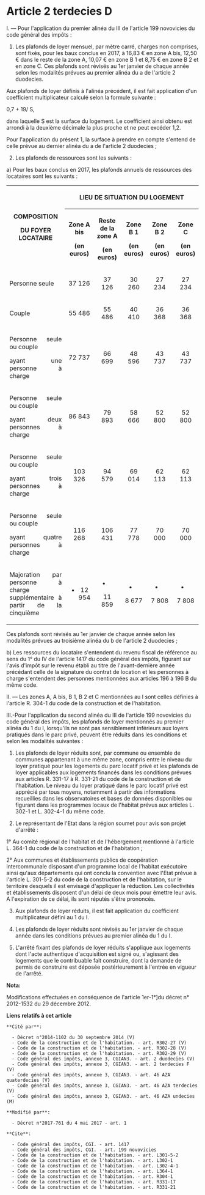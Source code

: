 # Article 2 terdecies D

I. ― Pour l'application du premier alinéa du III de l'article 199 novovicies du code général des impôts :

1. Les plafonds de loyer mensuel, par mètre carré, charges non comprises, sont fixés, pour les baux conclus en 2017, à 16,83
€ en zone A bis, 12,50 € dans le reste de la zone A, 10,07 € en zone B 1 et 8,75 € en zone B 2 et en zone C. Ces plafonds
sont révisés au 1er janvier de chaque année selon les modalités prévues au premier alinéa du a de l'article 2 duodecies.

Aux plafonds de loyer définis à l'alinéa précédent, il est fait application d'un coefficient multiplicateur calculé selon la
formule suivante :

0,7 + 19/ S,

dans laquelle S est la surface du logement. Le coefficient ainsi obtenu est arrondi à la deuxième décimale la plus proche et
ne peut excéder 1,2.

Pour l'application du présent 1, la surface à prendre en compte s'entend de celle prévue au dernier alinéa du a de l'article
2 duodecies ;

2. Les plafonds de ressources sont les suivants :

a) Pour les baux conclus en 2017, les plafonds annuels de ressources des locataires sont les suivants :

<table>
  <tbody>
    <tr>
      <th rowspan="2">

COMPOSITION

DU FOYER LOCATAIRE</th>
      <th colspan="5">

LIEU DE SITUATION DU LOGEMENT</th>
    </tr>
    <tr>
      <th>

Zone A bis

(en euros)</th>
      <th>

Reste de la zone A

(en euros)</th>
      <th>

Zone B 1

(en euros)</th>
      <th>

Zone B 2

(en euros)</th>
      <th>

Zone C

(en euros)</th>
    </tr>
    <tr>
      <td align="justify">

Personne seule</td>
      <td align="center">

37 126</td>
      <td align="center">

37 126</td>
      <td align="center">

30 260</td>
      <td align="center">

27 234</td>
      <td align="center">

27 234</td>
    </tr>
    <tr>
      <td align="justify">

Couple</td>
      <td align="center">

55 486</td>
      <td align="center">

55 486</td>
      <td align="center">

40 410</td>
      <td align="center">

36 368</td>
      <td align="center">

36 368</td>
    </tr>
    <tr>
      <td align="justify">

Personne seule ou couple

ayant une personne à charge</td>
      <td align="center">

72 737</td>
      <td align="center">

66 699</td>
      <td align="center">

48 596</td>
      <td align="center">

43 737</td>
      <td align="center">

43 737</td>
    </tr>
    <tr>
      <td align="justify">

Personne seule ou couple

ayant deux personnes à charge</td>
      <td align="center">

86 843</td>
      <td align="center">

79 893</td>
      <td align="center">

58 666</td>
      <td align="center">

52 800</td>
      <td align="center">

52 800</td>
    </tr>
    <tr>
      <td align="justify">

Personne seule ou couple

ayant trois personnes à charge</td>
      <td align="center">

103 326</td>
      <td align="center">

94 579</td>
      <td align="center">

69 014</td>
      <td align="center">

62 113</td>
      <td align="center">

62 113</td>
    </tr>
    <tr>
      <td align="justify">

Personne seule ou couple

ayant quatre personnes à charge</td>
      <td align="center">

116 268</td>
      <td align="center">

106 431</td>
      <td align="center">

77 778</td>
      <td align="center">

70 000</td>
      <td align="center">

70 000</td>
    </tr>
    <tr>
      <td align="justify">

Majoration par personne à charge supplémentaire à partir de la cinquième</td>
      <td align="center">

+ 12 954</td>
      <td align="center">

+ 11 859</td>
      <td align="center">

+ 8 677</td>
      <td align="center">

+ 7 808</td>
      <td align="center">

+ 7 808</td>
    </tr>
  </tbody>
</table>

Ces plafonds sont révisés au 1er janvier de chaque année selon les modalités prévues au troisième alinéa du b de l'article 2
duodecies ;

b) Les ressources du locataire s'entendent du revenu fiscal de référence au sens du 1° du IV de l'article 1417 du code
général des impôts, figurant sur l'avis d'impôt sur le revenu établi au titre de l'avant-dernière année précédant celle de la
signature du contrat de location et les personnes à charge s'entendent des personnes mentionnées aux articles 196 à 196 B du
même code.

II. ― Les zones A, A bis, B 1, B 2 et C mentionnées au I sont celles définies à l'article R. 304-1 du code de la construction
et de l'habitation.

III.-Pour l'application du second alinéa du III de l'article 199 novovicies du code général des impôts, les plafonds de loyer
mentionnés au premier alinéa du 1 du I, lorsqu'ils ne sont pas sensiblement inférieurs aux loyers pratiqués dans le parc
privé, peuvent être réduits dans les conditions et selon les modalités suivantes :

1. Les plafonds de loyer réduits sont, par commune ou ensemble de communes appartenant à une même zone, compris entre le
niveau du loyer pratiqué pour les logements du parc locatif privé et les plafonds de loyer applicables aux logements financés
dans les conditions prévues aux articles R. 331-17 à R. 331-21 du code de la construction et de l'habitation. Le niveau du
loyer pratiqué dans le parc locatif privé est apprécié par tous moyens, notamment à partir des informations recueillies dans
les observatoires et bases de données disponibles ou figurant dans les programmes locaux de l'habitat prévus aux articles L.
302-1 et L. 302-4-1 du même code.

2. Le représentant de l'Etat dans la région soumet pour avis son projet d'arrêté :

1° Au comité régional de l'habitat et de l'hébergement mentionné à l'article L. 364-1 du code de la construction et de
l'habitation ;

2° Aux communes et établissements publics de coopération intercommunale disposant d'un programme local de l'habitat
exécutoire ainsi qu'aux départements qui ont conclu la convention avec l'Etat prévue à l'article L. 301-5-2 du code de la
construction et de l'habitation, sur le territoire desquels il est envisagé d'appliquer la réduction. Les collectivités et
établissements disposent d'un délai de deux mois pour émettre leur avis. A l'expiration de ce délai, ils sont réputés s'être
prononcés.

3. Aux plafonds de loyer réduits, il est fait application du coefficient multiplicateur défini au 1 du I.

4. Les plafonds de loyer réduits sont révisés au 1er janvier de chaque année dans les conditions prévues au premier alinéa du
1 du I.

5. L'arrêté fixant des plafonds de loyer réduits s'applique aux logements dont l'acte authentique d'acquisition est signé ou,
s'agissant des logements que le contribuable fait construire, dont la demande de permis de construire est déposée
postérieurement à l'entrée en vigueur de l'arrêté.

**Nota:**

Modifications effectuées en conséquence de l'article 1er-1°]du décret n° 2012-1532 du 29 décembre 2012.

**Liens relatifs à cet article**

	**Cité par**:

	  - Décret n°2014-1102 du 30 septembre 2014 (V)
	  - Code de la construction et de l'habitation. - art. R302-27 (V)
	  - Code de la construction et de l'habitation. - art. R302-28 (V)
	  - Code de la construction et de l'habitation. - art. R302-29 (V)
	  - Code général des impôts, annexe 3, CGIAN3. - art. 2 duodecies (V)
	  - Code général des impôts, annexe 3, CGIAN3. - art. 2 terdecies F (V)
	  - Code général des impôts, annexe 3, CGIAN3. - art. 46 AZA quaterdecies (V)
	  - Code général des impôts, annexe 3, CGIAN3. - art. 46 AZA terdecies (V)
	  - Code général des impôts, annexe 3, CGIAN3. - art. 46 AZA undecies (M)

	**Modifié par**:

	  - Décret n°2017-761 du 4 mai 2017 - art. 1

	**Cite**:

	  - Code général des impôts, CGI. - art. 1417
	  - Code général des impôts, CGI. - art. 199 novovicies
	  - Code de la construction et de l'habitation. - art. L301-5-2
	  - Code de la construction et de l'habitation. - art. L302-1
	  - Code de la construction et de l'habitation. - art. L302-4-1
	  - Code de la construction et de l'habitation. - art. L364-1
	  - Code de la construction et de l'habitation. - art. R304-1
	  - Code de la construction et de l'habitation. - art. R331-17
	  - Code de la construction et de l'habitation. - art. R331-21
